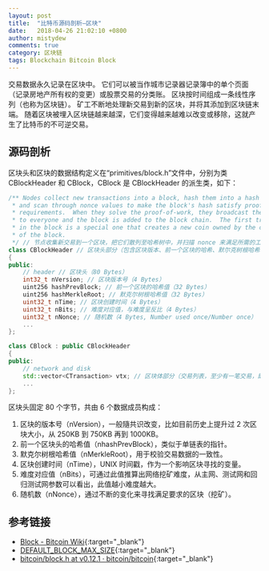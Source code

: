 ```yaml
---
layout: post
title:  "比特币源码剖析—区块"
date:   2018-04-26 21:02:10 +0800
author: mistydew
comments: true
category: 区块链
tags: Blockchain Bitcoin Block
---
```

交易数据永久记录在区块中。
它们可以被当作城市记录器记录簿中的单个页面（记录房地产所有权的变更）或股票交易的分类账。
区块按时间组成一条线性序列（也称为区块链）。
矿工不断地处理新交易到新的区块，并将其添加到区块链末端。
随着区块被埋入区块链越来越深，它们变得越来越难以改变或移除，这就产生了比特币的不可逆交易。

## 源码剖析

区块头和区块的数据结构定义在“primitives/block.h”文件中，分别为类 CBlockHeader 和 CBlock，CBlock 是 CBlockHeader 的派生类，如下：

```cpp
/** Nodes collect new transactions into a block, hash them into a hash tree,
 * and scan through nonce values to make the block's hash satisfy proof-of-work
 * requirements.  When they solve the proof-of-work, they broadcast the block
 * to everyone and the block is added to the block chain.  The first transaction
 * in the block is a special one that creates a new coin owned by the creator
 * of the block.
 */ // 节点收集新交易到一个区块，把它们散列至哈希树中，并扫描 nonce 来满足所需的工作量证明要求。
class CBlockHeader // 区块头部分（包含区块版本、前一个区块的哈希、默尔克树根哈希、创建区块的时间、难度对应值和随机数）
{
public:
    // header // 区块头（80 Bytes）
    int32_t nVersion; // 区块版本号（4 Bytes）
    uint256 hashPrevBlock; // 前一个区块的哈希值（32 Bytes）
    uint256 hashMerkleRoot; // 默克尔树根哈希值（32 Bytes）
    uint32_t nTime; // 区块创建时间（4 Bytes）
    uint32_t nBits; // 难度对应值，与难度呈反比（4 Bytes）
    uint32_t nNonce; // 随机数（4 Bytes, Number used once/Number once）
    ...
};

class CBlock : public CBlockHeader
{
public:
    // network and disk
    std::vector<CTransaction> vtx; // 区块体部分（交易列表，至少有一笔交易，即第一笔创币交易 coinbase）
    ...
};
```

区块头固定 80 个字节，共由 6 个数据成员构成：
1. 区块的版本号（nVersion），一般隨共识改变，比如目前历史上提升过 2 次区块大小，从 250KB 到 750KB 再到 1000KB。
2. 前一个区块头的哈希值（nhashPrevBlock），类似于单链表的指针。
3. 默克尔树根哈希值（nMerkleRoot），用于校验交易数据的一致性。
4. 区块创建时间（nTime），UNIX 时间戳，作为一个影响区块寻找的变量。
5. 难度对应值（nBits），可通过此值推算出网络挖矿难度，从主网、测试网和回归测试网参数可以看出，此值越小难度越大。
6. 随机数（nNonce），通过不断的变化来寻找满足要求的区块（挖矿）。

## 参考链接

* [Block - Bitcoin Wiki](https://en.bitcoin.it/wiki/Block){:target="_blank"}
* [DEFAULT_BLOCK_MAX_SIZE](https://github.com/bitcoin/bitcoin/search?q=DEFAULT_BLOCK_MAX_SIZE&type=Issues){:target="_blank"}
* [bitcoin/block.h at v0.12.1 · bitcoin/bitcoin](https://github.com/bitcoin/bitcoin/blob/v0.12.1/src/primitives/block.h){:target="_blank"}
